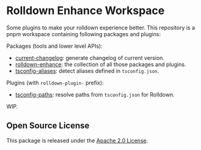 # Rolldown Enhance Workspace

Some plugins to make your rolldown experience better.
This repository is a pnpm workspace containing following packages and plugins:

Packages (tools and lower level APIs):

- [current-changelog](./packages/current-changelog):
  generate changelog of current version.
- [rolldown-enhance](./packages/rolldown-enhance):
  the collection of all those packages and plugins.
- [tsconfig-aliases](./packages/tsconfig-aliases):
  detect aliases defined in `tsconfig.json`.

Plugins (with `rolldown-plugin-` prefix):

- [tsconfig-paths](./plugins/tsconfig-paths):
  resolve paths from `tsconfig.json` for Rolldown.

WIP.

## Open Source License

This package is released under the [Apache 2.0 License](./LICENSE).
